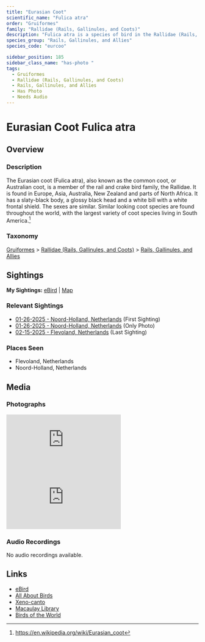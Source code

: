 ```yaml
---
title: "Eurasian Coot"
scientific_name: "Fulica atra"
order: "Gruiformes"
family: "Rallidae (Rails, Gallinules, and Coots)"
description: "Fulica atra is a species of bird in the Rallidae (Rails, Gallinules, and Coots) family. It has been observed 3 times. It has been photographed."
species_group: "Rails, Gallinules, and Allies"
species_code: "eurcoo"

sidebar_position: 185
sidebar_class_name: "has-photo "
tags: 
  - Gruiformes
  - Rallidae (Rails, Gallinules, and Coots)
  - Rails, Gallinules, and Allies
  - Has Photo
  - Needs Audio
---
```


# Eurasian Coot <span className='sci_name'>Fulica atra</span>

## Overview

### Description
The Eurasian coot (Fulica atra), also known as the common coot, or Australian coot, is a member of the rail and crake bird family, the Rallidae. It is found in Europe, Asia, Australia, New Zealand and parts of North Africa. It has a slaty-black body, a glossy black head and a white bill with a white frontal shield. The sexes are similar. Similar looking coot species are found throughout the world, with the largest variety of coot species living in South America.[^1]

[^1]: https://en.wikipedia.org/wiki/Eurasian_coot

### Taxonomy
[Gruiformes](/tags/gruiformes) > [Rallidae (Rails, Gallinules, and Coots)](/tags/rallidae-rails-gallinules-and-coots) > [Rails, Gallinules, and Allies](/tags/rails-gallinules-and-allies)


## Sightings

**My Sightings:** [eBird](https://ebird.org/lifelist?r=world&time=life&spp=eurcoo) | [Map](/map?species_code=eurcoo)

### Relevant Sightings

* [01-26-2025 - Noord-Holland, Netherlands](https://ebird.org/checklist/S210717538) (First Sighting)
* [01-26-2025 - Noord-Holland, Netherlands](https://ebird.org/checklist/S210727534) (Only Photo)
* [02-15-2025 - Flevoland, Netherlands](https://ebird.org/checklist/S213379009) (Last Sighting)

### Places Seen

* Flevoland, Netherlands
* Noord-Holland, Netherlands



## Media
### Photographs
<iframe className="photo_iframe horizontal" src="https://macaulaylibrary.org/asset/631524339/embed" frameBorder="0" allowFullScreen></iframe>
<iframe className="photo_iframe horizontal" src="https://macaulaylibrary.org/asset/631524338/embed" frameBorder="0" allowFullScreen></iframe>

### Audio Recordings
No audio recordings available.

## Links
* [eBird](https://ebird.org/species/eurcoo) 
* [All About Birds](https://www.allaboutbirds.org/guide/eurcoo) 
* [Xeno-canto](https://www.xeno-canto.org/species/fulica-atra) 
* [Macaulay Library](https://search.macaulaylibrary.org/catalog?taxonCode=eurcoo&sort=rating_rank_desc)
* [Birds of the World](https://birdsoftheworld.org/bow/species/eurcoo)
